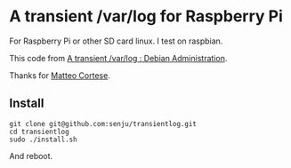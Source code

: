 # A transient /var/log for Raspberry Pi

For Raspberry Pi or other SD card linux.
I test on raspbian.

This code from [A transient /var/log : Debian Administration](https://www.debian-administration.org/article/661/A_transient_/var/log).

Thanks for [Matteo Cortese](https://www.debian-administration.org/users/mcortese).

## Install
```
git clone git@github.com:senju/transientlog.git
cd transientlog
sudo ./install.sh
```

And reboot.
